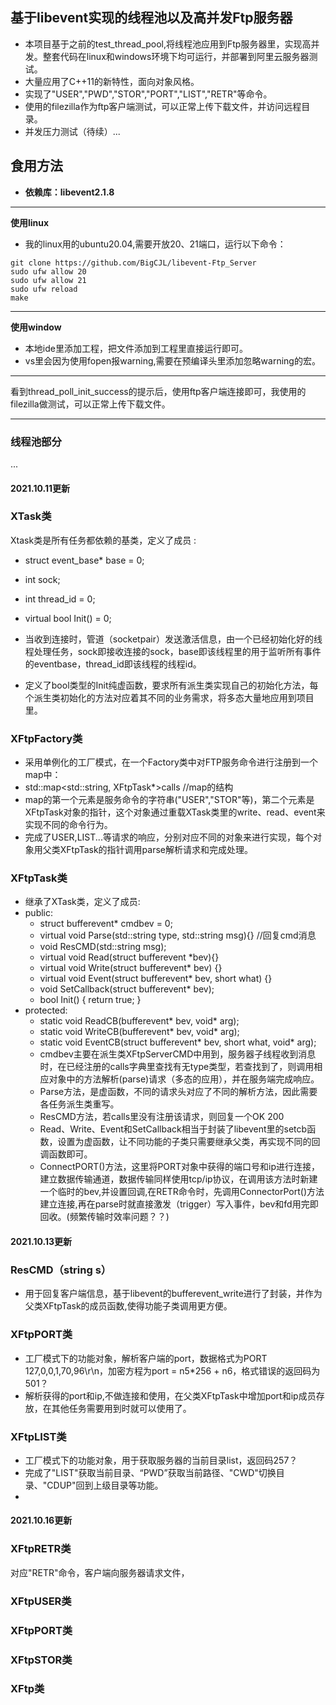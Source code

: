 ## 基于libevent实现的线程池以及高并发Ftp服务器
* 本项目基于之前的test_thread_pool,将线程池应用到Ftp服务器里，实现高并发。整套代码在linux和windows环境下均可运行，并部署到阿里云服务器测试。
* 大量应用了C++11的新特性，面向对象风格。
* 实现了"USER","PWD","STOR","PORT","LIST","RETR"等命令。
* 使用的filezilla作为ftp客户端测试，可以正常上传下载文件，并访问远程目录。
* 并发压力测试（待续）...


## 食用方法
* **依赖库：libevent2.1.8**

***
**使用linux**
* 我的linux用的ubuntu20.04,需要开放20、21端口，运行以下命令：
```
git clone https://github.com/BigCJL/libevent-Ftp_Server
sudo ufw allow 20
sudo ufw allow 21
sudo ufw reload
make
```
***
**使用window**
* 本地ide里添加工程，把文件添加到工程里直接运行即可。
* vs里会因为使用fopen报warning,需要在预编译头里添加忽略warning的宏。
***
看到thread_poll_init_success的提示后，使用ftp客户端连接即可，我使用的filezilla做测试，可以正常上传下载文件。
***
### 线程池部分
...



#### 2021.10.11更新
### XTask类
Xtask类是所有任务都依赖的基类，定义了成员	:
* struct event_base* base = 0;
* int sock;
* int thread_id = 0;
* virtual bool Init() = 0;


*	当收到连接时，管道（socketpair）发送激活信息，由一个已经初始化好的线程处理任务，sock即接收连接的sock，base即该线程里的用于监听所有事件的eventbase，thread_id即该线程的线程id。
* 定义了bool类型的Init纯虚函数，要求所有派生类实现自己的初始化方法，每个派生类初始化的方法对应着其不同的业务需求，将多态大量地应用到项目里。

### XFtpFactory类
* 采用单例化的工厂模式，在一个Factory类中对FTP服务命令进行注册到一个map中：
* 	std::map<std::string, XFtpTask*>calls   //map的结构
* map的第一个元素是服务命令的字符串("USER","STOR"等)，第二个元素是XFtpTask对象的指针，这个对象通过重载XTask类里的write、read、event来实现不同的命令行为。
* 完成了USER,LIST...等请求的响应，分别对应不同的对象来进行实现，每个对象用父类XFtpTask的指针调用parse解析请求和完成处理。


### XFtpTask类
* 继承了XTask类，定义了成员:
* public:
	* struct bufferevent* cmdbev = 0;
	* virtual void Parse(std::string type, std::string msg){}
		//回复cmd消息
	* void ResCMD(std::string msg);
	* virtual void Read(struct bufferevent *bev){}
	* virtual void Write(struct bufferevent* bev) {}
	* virtual void Event(struct bufferevent* bev, short what) {}
	* void SetCallback(struct bufferevent* bev);
	* bool Init() { return true; }
* protected:
	* static void ReadCB(bufferevent* bev, void* arg);
	* static void WriteCB(bufferevent* bev, void* arg);
	* static void EventCB(struct bufferevent* bev, short what, void* arg);
  *    cmdbev主要在派生类XFtpServerCMD中用到，服务器子线程收到消息时，在已经注册的calls字典里查找有无type类型，若查找到了，则调用相应对象中的方法解析(parse)请求（多态的应用），并在服务端完成响应。
  *   Parse方法，是虚函数，不同的请求头对应了不同的解析方法，因此需要各任务派生类重写。
  *   ResCMD方法，若calls里没有注册该请求，则回复一个OK 200
  *  Read、Write、Event和SetCallback相当于封装了libevent里的setcb函数，设置为虚函数，让不同功能的子类只需要继承父类，再实现不同的回调函数即可。
  *  ConnectPORT()方法，这里将PORT对象中获得的端口号和ip进行连接，建立数据传输通道，数据传输同样使用tcp/ip协议，在调用该方法时新建一个临时的bev,并设置回调,在RETR命令时，先调用ConnectorPort()方法建立连接,再在parse时就直接激发（trigger）写入事件，bev和fd用完即回收。(频繁传输时效率问题？？)
    
	
  
#### 2021.10.13更新
### ResCMD（string s）
* 用于回复客户端信息，基于libevent的bufferevent_write进行了封装，并作为父类XFtpTask的成员函数,使得功能子类调用更方便。

### XFtpPORT类
* 工厂模式下的功能对象，解析客户端的port，数据格式为PORT 127,0,0,1,70,96\r\n，加密方程为port = n5*256 + n6，格式错误的返回码为501？
* 解析获得的port和ip,不做连接和使用，在父类XFtpTask中增加port和ip成员存放，在其他任务需要用到时就可以使用了。
	
### XFtpLIST类
* 工厂模式下的功能对象，用于获取服务器的当前目录list，返回码257？
* 完成了"LIST"获取当前目录、“PWD”获取当前路径、"CWD"切换目录、"CDUP"回到上级目录等功能。
* 



#### 2021.10.16更新
### XFtpRETR类
对应"RETR"命令，客户端向服务器请求文件，

### XFtpUSER类


### XFtpPORT类

	
### XFtpSTOR类


### XFtp类
